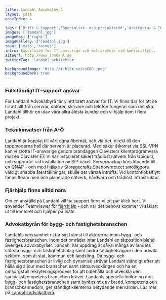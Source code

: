 ```yaml
---
title: Landahl Advokatbyrå
layout: case
caseIndex: 4

tags: ['Drift & Support','Specialist- och projektstöd','Arkitektur & Infrastruktur','Hyr en IT-avdelning']
images: ['landahl.jpg']
imagePos: ['right']
imageGallery: ['landahl.jpg']
team: ['mats','rasmus']
intro: Expertstöd för IT-ansvarige och extraresurs vid kontorsflytt.
siteurl: http://www.landahl.se
twitterTag: 'landahl arkitekter'

backgroundImage: "http://i.bldr.se/csE8D.jpeg"
backgroundDark: true
---
```


### Fullständigt IT-support ansvar
För Landahl Advokatbyrå tar vi ett brett ansvar för IT. Vi finns där för att se till att allt från servrar, datorer, skrivare och telefon fungerar som det ska. Landahl tillhör en utav våra allra äldsta kunder och vi hjälp dom i flera projekt.

### Teknikinsatser från A-Ö
Landahl är kopplat till vårt egna fibernät, och via det, direkt till den toppmoderna hall där servern är placerad. Med säker åtkomst via SSL-VPN kan vi stötta IT-ansvarige genom brandäggen Clavisters klientprogramvara mot en Clavister E7.
Vi har installerat säkert trådlöst nätverk från Ubiquiti, och supportat vid installation av SIP-växel. Serverbackup körs löpande till en QNAP - och med hjälp av Storagecrafts Shadowprotect smöjliggörs väldigt snabba återställningar, skulle det värsta inträffa. Vid kontorslokalflytt fanns Iteam med och planerade nätverk, hårdvara och trådlöst infrastruktur.

### Fjärhjälp finns alltid nära
Om en anställd på Landahl vill ha support finns vi ett par klick bort. Vi använder Teamviewer för [fjärrhjälp](/fjarrhjalp) - och när det behövs kommer vi såklart ut till kontoret och hjälper på plats.

### Advokatbyrån för bygg- och fastighetsbranschen
Landahls verksamhet riktar sig främst till aktörerna inom bygg- och fastighetsbranschen. Inom det området intar Landahl en tätposition bland Sveriges advokabyråer. Landahl har uppdrag åt såväl många av landets största bygg- och fastighetsbolag samt andra fastighetsägare i den privata sektorn, som åt stat, kommun och landsting.  Då bygg- och fastighetsbranschen är livlig och dynamisk strävar Landahl ständigt efter att hålla sig à jour med branschen samt rättsutvecklingen och ha en omsorgsfull rekryteringsprocess för att bibehålla och utveckla den specialistkompetens branschen kräver. Landahls speciella inriktning mot bygg- och fastighetsbranschen samt byråns mix av bredd, kompetens och branschkännedom, ger ständigt klienterna betydande mervärden. Läs mer på <a href="http://www.landahl.se" target="_blank">Landahl advokatbyrå</a>.